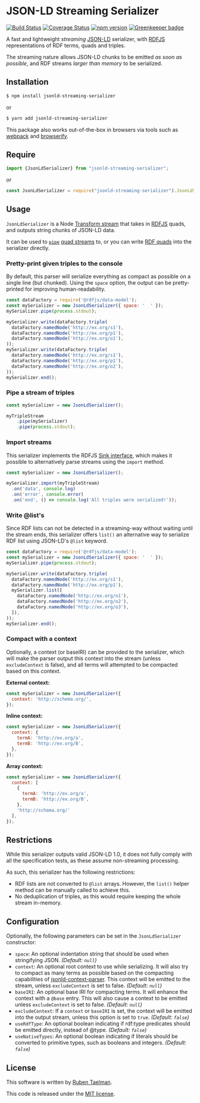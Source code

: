 # JSON-LD Streaming Serializer

[![Build Status](https://travis-ci.org/rubensworks/jsonld-streaming-serializer.js.svg?branch=master)](https://travis-ci.org/rubensworks/jsonld-streaming-serializer.js)
[![Coverage Status](https://coveralls.io/repos/github/rubensworks/jsonld-streaming-serializer.js/badge.svg?branch=master)](https://coveralls.io/github/rubensworks/jsonld-streaming-serializer.js?branch=master)
[![npm version](https://badge.fury.io/js/jsonld-streaming-serializer.svg)](https://www.npmjs.com/package/jsonld-streaming-serializer) [![Greenkeeper badge](https://badges.greenkeeper.io/rubensworks/jsonld-streaming-serializer.js.svg)](https://greenkeeper.io/)

A fast and lightweight _streaming_ [JSON-LD](https://json-ld.org/) serializer,
with [RDFJS](https://github.com/rdfjs/representation-task-force/) representations of RDF terms, quads and triples.

The streaming nature allows JSON-LD chunks to be emitted _as soon as possible_, and RDF streams _larger than memory_ to be serialized.

## Installation

```bash
$ npm install jsonld-streaming-serializer
```

or

```bash
$ yarn add jsonld-streaming-serializer
```

This package also works out-of-the-box in browsers via tools such as [webpack](https://webpack.js.org/) and [browserify](http://browserify.org/).

## Require

```javascript
import {JsonLdSerializer} from "jsonld-streaming-serializer";
```

_or_

```javascript
const JsonLdSerializer = require("jsonld-streaming-serializer").JsonLdSerializer;
```


## Usage

`JsonLdSerializer` is a Node [Transform stream](https://nodejs.org/api/stream.html#stream_class_stream_transform)
that takes in [RDFJS](http://rdf.js.org/) quads,
and outputs string chunks of JSON-LD data.

It can be used to [`pipe`](https://nodejs.org/api/stream.html#stream_readable_pipe_destination_options) [quad streams](http://rdf.js.org/stream-spec/#stream-interface) to,
or you can write [RDF quads](http://rdf.js.org/data-model-spec/#quad-interface) into the serializer directly.

### Pretty-print given triples to the console

By default, this parser will serialize everything as compact as possible on a single line (but chunked).
Using the `space` option, the output can be pretty-printed for improving human-readability.

```javascript
const dataFactory = require('@rdfjs/data-model');
const mySerializer = new JsonLdSerializer({ space: '  ' });
mySerializer.pipe(process.stdout);

mySerializer.write(dataFactory.triple(
  dataFactory.namedNode('http://ex.org/s1'),
  dataFactory.namedNode('http://ex.org/p1'),
  dataFactory.namedNode('http://ex.org/o1'),
));
mySerializer.write(dataFactory.triple(
  dataFactory.namedNode('http://ex.org/s1'),
  dataFactory.namedNode('http://ex.org/p1'),
  dataFactory.namedNode('http://ex.org/o2'),
));
mySerializer.end();
```

### Pipe a stream of triples

```javascript
const mySerializer = new JsonLdSerializer();

myTripleStream
    .pipe(mySerializer)
    .pipe(process.stdout);
```

### Import streams

This serializer implements the RDFJS [Sink interface](https://rdf.js.org/#sink-interface),
which makes it possible to alternatively parse streams using the `import` method.

```javascript
const mySerializer = new JsonLdSerializer();

mySerializer.import(myTripleStream)
  .on('data', console.log)
  .on('error', console.error)
  .on('end', () => console.log('All triples were serialized!'));
```

### Write @list's

Since RDF lists can not be detected in a streaming-way
without waiting until the stream ends,
this serializer offers `list()` an alternative way to serialize RDF list
using JSON-LD's `@list` keyword.

```javascript
const dataFactory = require('@rdfjs/data-model');
const mySerializer = new JsonLdSerializer({ space: '  ' });
mySerializer.pipe(process.stdout);

mySerializer.write(dataFactory.triple(
  dataFactory.namedNode('http://ex.org/s1'),
  dataFactory.namedNode('http://ex.org/p1'),
  mySerializer.list([
    dataFactory.namedNode('http://ex.org/o1'),
    dataFactory.namedNode('http://ex.org/o2'),
    dataFactory.namedNode('http://ex.org/o3'),
  ]),
));
mySerializer.end();
```

### Compact with a context

Optionally, a context (or baseIRI) can be provided to the serializer,
which will make the parser output this context into the stream (unless `excludeContext` is false),
and all terms will attempted to be compacted based on this context.

****External context:****
```javascript
const mySerializer = new JsonLdSerializer({
  context: 'http://schema.org/',
});
```

****Inline context:****
```javascript
const mySerializer = new JsonLdSerializer({
  context: {
    termA: 'http://ex.org/a',
    termB: 'http://ex.org/B',
  },
});
```

****Array context:****
```javascript
const mySerializer = new JsonLdSerializer({
  context: [
    {
      termA: 'http://ex.org/a',
      termB: 'http://ex.org/B',
    },
    'http://schema.org/'
  ],
});
```

## Restrictions

While this serializer outputs valid JSON-LD 1.0,
it does not fully comply with all the specification tests,
as these assume non-streaming processing.

As such, this serializer has the following restrictions:

* RDF lists are not converted to `@list` arrays. However, the `list()` helper method can be manually called to achieve this.
* No deduplication of triples, as this would require keeping the whole stream in-memory.

## Configuration

Optionally, the following parameters can be set in the `JsonLdSerializer` constructor:

* `space`: An optional indentation string that should be used when stringifying JSON. _(Default: `null`)_
* `context`: An optional root context to use while serializing. It will also try to compact as many terms as possible based on the compacting capabilities of [jsonld-context-parser](https://github.com/rubensworks/jsonld-context-parser.js). This context will be emitted to the stream, unless `excludeContext` is set to false. _(Default: `null`)_
* `baseIRI`: An optional base IRI for compacting terms. It will enhance the context with a `@base` entry. This will also cause a context to be emitted unless `excludeContext` is set to false. _(Default: `null`)_
* `excludeContext`: If a `context` or `baseIRI` is set, the context will be emitted into the output stream, unless this option is set to `true`. _(Default: `false`)_
* `useRdfType`: An optional boolean indicating if rdf:type predicates should be emitted directly, instead of @type. _(Default: `false`)_
* `useNativeTypes`: An optional boolean indicating if literals should be converted to primitive types, such as booleans and integers. _(Default: `false`)_

## License
This software is written by [Ruben Taelman](http://rubensworks.net/).

This code is released under the [MIT license](http://opensource.org/licenses/MIT).
